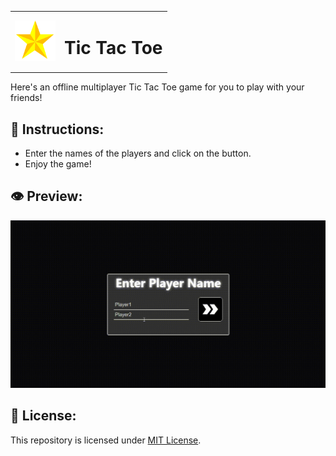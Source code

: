 <table align='center' border='0'><tr><td><img src='https://github.com/AshishAntil07/AshishAntil07/blob/home/5pointedStar.svg' height='65px' width='65px'></td> <td><h1>Tic Tac Toe</h1></td></tr></table>
Here's an offline multiplayer Tic Tac Toe game for you to play with your friends!

## 📄 Instructions:
<ul>
  <li>Enter the names of the players and click on the button.</li>
  <li>Enjoy the game!</li>
</ul>

## 👁️ Preview:

<img src='https://github.com/AshishAntil07/AshishAntil07/blob/Tic-Tac-Toe/TicTacToe.gif'>

## 📰 License:

This repository is licensed under [MIT License](https://github.com/AshishAntil07/Tic-Tac-Toe/blob/main/LICENSE).
